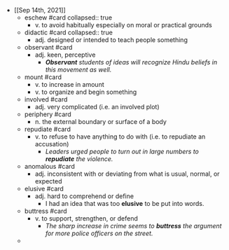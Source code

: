 - [[Sep 14th, 2021]]
	- eschew #card
	  collapsed:: true
		- v. to avoid habitually especially on moral or practical grounds
	- didactic #card
	  collapsed:: true
		- adj. designed or intended to teach people something
	- observant #card
		- adj. keen, perceptive
			- _**Observant** students of ideas will recognize Hindu beliefs in this movement as well._
	- mount #card
		- v. to increase in amount
		- v. to organize and begin something
	- involved #card
		- adj. very complicated (i.e. an involved plot)
	- periphery #card
		- n. the external boundary or surface of a body
	- repudiate #card
		- v. to refuse to have anything to do with (i.e. to repudiate an accusation)
			- _Leaders urged people to turn out in large numbers to **repudiate** the violence._
	- anomalous #card
		- adj. inconsistent with or deviating from what is usual, normal, or expected
	- elusive #card
		- adj. hard to comprehend or define
			- I had an idea that was too **elusive** to be put into words.
	- buttress #card
		- v. to support, strengthen, or defend
			- _The sharp increase in crime seems to **buttress** the argument for more police officers on the street._
	-